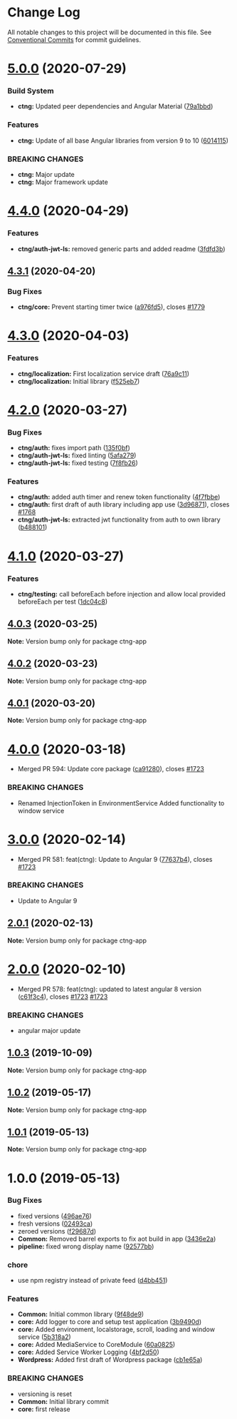 # Change Log

All notable changes to this project will be documented in this file.
See [Conventional Commits](https://conventionalcommits.org) for commit guidelines.

# [5.0.0](https://codetrust.visualstudio.com/Angular%20Libraries/_git/ctng/compare/v4.4.0...v5.0.0) (2020-07-29)


### Build System

* **ctng:** Updated peer dependencies and Angular Material ([79a1bbd](https://codetrust.visualstudio.com/Angular%20Libraries/_git/ctng/commits/79a1bbd34d49302ea319a9edc98d87eb0aed4e73))


### Features

* **ctng:** Update of all base Angular libraries from version 9 to 10 ([6014115](https://codetrust.visualstudio.com/Angular%20Libraries/_git/ctng/commits/60141156637c65583c44a7ab78b3844eb8cff74e))


### BREAKING CHANGES

* **ctng:** Major update
* **ctng:** Major framework update





# [4.4.0](https://codetrust.visualstudio.com/Angular%20Libraries/_git/ctng/compare/v4.3.1...v4.4.0) (2020-04-29)


### Features

* **ctng/auth-jwt-ls:** removed generic parts and added readme ([3fdfd3b](https://codetrust.visualstudio.com/Angular%20Libraries/_git/ctng/commits/3fdfd3bf5e7b1faf1abca13daf02245daba1ffe7))





## [4.3.1](https://codetrust.visualstudio.com/Angular%20Libraries/_git/ctng/compare/v4.3.0...v4.3.1) (2020-04-20)


### Bug Fixes

* **ctng/core:** Prevent starting timer twice ([a976fd5](https://codetrust.visualstudio.com/Angular%20Libraries/_git/ctng/commits/a976fd546476c66033e01420268e59537c87c215)), closes [#1779](https://codetrust.visualstudio.com/Angular%20Libraries/_git/ctng/issues/1779)





# [4.3.0](https://codetrust.visualstudio.com/Angular%20Libraries/_git/ctng/compare/v4.2.0...v4.3.0) (2020-04-03)


### Features

* **ctng/localization:** First localization service draft ([76a9c11](https://codetrust.visualstudio.com/Angular%20Libraries/_git/ctng/commits/76a9c112b3f721db85598533c338bf595f619f3a))
* **ctng/localization:** Initial library ([f525eb7](https://codetrust.visualstudio.com/Angular%20Libraries/_git/ctng/commits/f525eb7928c3bdead4e46b53d2cf96b6bac7c44f))





# [4.2.0](https://codetrust.visualstudio.com/Angular%20Libraries/_git/ctng/compare/v4.1.0...v4.2.0) (2020-03-27)


### Bug Fixes

* **ctng/auth:** fixes import path ([135f0bf](https://codetrust.visualstudio.com/Angular%20Libraries/_git/ctng/commits/135f0bfe04cc52ca11cfd07674e0d5613d6d6196))
* **ctng/auth-jwt-ls:** fixed linting ([5afa279](https://codetrust.visualstudio.com/Angular%20Libraries/_git/ctng/commits/5afa2796e660fcc548b4c7016bbe85551183bc21))
* **ctng/auth-jwt-ls:** fixed testing ([7f8fb26](https://codetrust.visualstudio.com/Angular%20Libraries/_git/ctng/commits/7f8fb2668953604981651a0c2a324fa040ebffcf))


### Features

* **ctng/auth:** added auth timer and renew token functionality ([4f7fbbe](https://codetrust.visualstudio.com/Angular%20Libraries/_git/ctng/commits/4f7fbbe87ffa837674a1a11cc1be5524c9b2966f))
* **ctng/auth:** first draft of auth library including app use ([3d96871](https://codetrust.visualstudio.com/Angular%20Libraries/_git/ctng/commits/3d968718e890308523e14f5ddb02dafca47ec72e)), closes [#1768](https://codetrust.visualstudio.com/Angular%20Libraries/_git/ctng/issues/1768)
* **ctng/auth-jwt-ls:** extracted jwt functionality from auth to own library ([b488101](https://codetrust.visualstudio.com/Angular%20Libraries/_git/ctng/commits/b488101a5d31f8339209e1cb2f9d3c2359cbc4e5))





# [4.1.0](https://codetrust.visualstudio.com/Angular%20Libraries/_git/ctng/compare/v4.0.3...v4.1.0) (2020-03-27)


### Features

* **ctng/testing:** call beforeEach before injection and allow local provided beforeEach per test ([1dc04c8](https://codetrust.visualstudio.com/Angular%20Libraries/_git/ctng/commits/1dc04c82304b75eab0707226005d6e7162185a5a))





## [4.0.3](https://codetrust.visualstudio.com/Angular%20Libraries/_git/ctng/compare/v4.0.2...v4.0.3) (2020-03-25)

**Note:** Version bump only for package ctng-app





## [4.0.2](https://codetrust.visualstudio.com/Angular%20Libraries/_git/ctng/compare/v4.0.1...v4.0.2) (2020-03-23)

**Note:** Version bump only for package ctng-app





## [4.0.1](https://codetrust.visualstudio.com/Angular%20Libraries/_git/ctng/compare/v4.0.0...v4.0.1) (2020-03-20)

**Note:** Version bump only for package ctng-app





# [4.0.0](https://codetrust.visualstudio.com/Angular%20Libraries/_git/ctng/compare/v3.0.0...v4.0.0) (2020-03-18)


* Merged PR 594: Update core package ([ca91280](https://codetrust.visualstudio.com/Angular%20Libraries/_git/ctng/commits/ca912808ee30e96f78b9a73012017782422e6fc1)), closes [#1723](https://codetrust.visualstudio.com/Angular%20Libraries/_git/ctng/issues/1723)


### BREAKING CHANGES

* Renamed InjectionToken in EnvironmentService
Added functionality to window service





# [3.0.0](https://codetrust.visualstudio.com/Angular%20Libraries/_git/ctng/compare/v2.0.1...v3.0.0) (2020-02-14)


* Merged PR 581: feat(ctng): Update to Angular 9 ([77637b4](https://codetrust.visualstudio.com/Angular%20Libraries/_git/ctng/commits/77637b426f6730253bc8e7b10cdf120dc21909ca)), closes [#1723](https://codetrust.visualstudio.com/Angular%20Libraries/_git/ctng/issues/1723)


### BREAKING CHANGES

* Update to Angular 9





## [2.0.1](https://codetrust.visualstudio.com/Angular%20Libraries/_git/ctng/compare/v2.0.0...v2.0.1) (2020-02-13)

**Note:** Version bump only for package ctng-app





# [2.0.0](https://codetrust.visualstudio.com/Angular%20Libraries/_git/ctng/compare/v1.0.3...v2.0.0) (2020-02-10)


* Merged PR 578: feat(ctng): updated to latest angular 8 version ([c61f3c4](https://codetrust.visualstudio.com/Angular%20Libraries/_git/ctng/commits/c61f3c46a70df9b48519952bf26c9fcf1ef2e4ee)), closes [#1723](https://codetrust.visualstudio.com/Angular%20Libraries/_git/ctng/issues/1723) [#1723](https://codetrust.visualstudio.com/Angular%20Libraries/_git/ctng/issues/1723)


### BREAKING CHANGES

* angular major update





## [1.0.3](https://codetrust.visualstudio.com/Angular%20Libraries/_git/ctng/compare/v1.0.2...v1.0.3) (2019-10-09)

**Note:** Version bump only for package ctng-app





## [1.0.2](https://codetrust.visualstudio.com/Angular%20Libraries/_git/ctng/compare/v1.0.1...v1.0.2) (2019-05-17)

**Note:** Version bump only for package ctng-app





## [1.0.1](https://codetrust.visualstudio.com/Angular%20Libraries/_git/ctng/compare/v1.0.0...v1.0.1) (2019-05-13)

**Note:** Version bump only for package ctng-app





# 1.0.0 (2019-05-13)


### Bug Fixes

* fixed versions ([496ae76](https://codetrust.visualstudio.com/Angular%20Libraries/_git/ctng/commits/496ae76))
* fresh versions ([02493ca](https://codetrust.visualstudio.com/Angular%20Libraries/_git/ctng/commits/02493ca))
* zeroed versions ([f29687d](https://codetrust.visualstudio.com/Angular%20Libraries/_git/ctng/commits/f29687d))
* **Common:** Removed barrel exports to fix aot build in app ([3436e2a](https://codetrust.visualstudio.com/Angular%20Libraries/_git/ctng/commits/3436e2a))
* **pipeline:** fixed wrong display name ([92577bb](https://codetrust.visualstudio.com/Angular%20Libraries/_git/ctng/commits/92577bb))


### chore

* use npm registry instead of private feed ([d4bb451](https://codetrust.visualstudio.com/Angular%20Libraries/_git/ctng/commits/d4bb451))


### Features

* **Common:** Initial common library ([9f48de9](https://codetrust.visualstudio.com/Angular%20Libraries/_git/ctng/commits/9f48de9))
* **core:** Add logger to core and setup test application ([3b9490d](https://codetrust.visualstudio.com/Angular%20Libraries/_git/ctng/commits/3b9490d))
* **core:** Added environment, localstorage, scroll, loading and window service ([5b318a2](https://codetrust.visualstudio.com/Angular%20Libraries/_git/ctng/commits/5b318a2))
* **core:** Added MediaService to CoreModule ([60a0825](https://codetrust.visualstudio.com/Angular%20Libraries/_git/ctng/commits/60a0825))
* **core:** Added Service Worker Logging ([4bf2d50](https://codetrust.visualstudio.com/Angular%20Libraries/_git/ctng/commits/4bf2d50))
* **Wordpress:** Added first draft of Wordpress package ([cb1e65a](https://codetrust.visualstudio.com/Angular%20Libraries/_git/ctng/commits/cb1e65a))


### BREAKING CHANGES

* versioning is reset
* **Common:** Initial library commit
* **core:** first release
